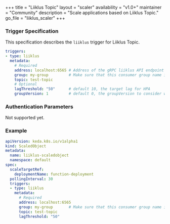 +++
title = "Liiklus Topic"
layout = "scaler"
availability = "v1.0+"
maintainer = "Community"
description = "Scale applications based on Liiklus Topic."
go_file = "liiklus_scaler"
+++

### Trigger Specification

This specification describes the `liiklus` trigger for Liiklus Topic.

```yaml
triggers:
- type: liiklus
  metadata:
    # Required
    address: localhost:6565 # Address of the gRPC liiklus API endpoint
    group: my-group         # Make sure that this consumer group name is the same one as the one that is consuming topics
    topic: test-topic
    # Optional
    lagThreshold: "50"      # default 10, the target lag for HPA
    groupVersion: 1         # default 0, the groupVersion to consider when looking at messages. See https://github.com/bsideup/liiklus/blob/22efb7049ebcdd0dcf6f7f5735cdb5af1ae014de/app/src/test/java/com/github/bsideup/liiklus/GroupVersionTest.java
```

### Authentication Parameters

Not supported yet.

### Example

```yaml
apiVersion: keda.k8s.io/v1alpha1
kind: ScaledObject
metadata:
  name: liiklus-scaledobject
  namespace: default
spec:
  scaleTargetRef:
    deploymentName: function-deployment
  pollingInterval: 30
  triggers:
  - type: liiklus
    metadata:
      # Required
      address: localhost:6565
      group: my-group       # Make sure that this consumer group name is the same one as the one that is consuming topics
      topic: test-topic
      lagThreshold: "50"
```
